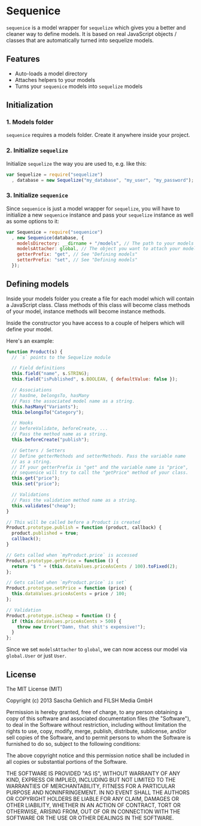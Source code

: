 # Sequenice

`sequenice` is a model wrapper for `sequelize` which gives you a better and cleaner way to define models. It is based on real JavaScript objects / classes that are automatically turned into sequelize models.

## Features

* Auto-loads a model directory
* Attaches helpers to your models
* Turns your `sequenice` models into `sequelize` models

## Initialization

### 1. Models folder

`sequenice` requires a models folder. Create it anywhere inside your project.

### 2. Initialize `sequelize`

Initialize `sequelize` the way you are used to, e.g. like this:

```js
var Sequelize = require("sequelize")
  , database = new Sequelize("my_database", "my_user", "my_password");
```

### 3. Initialize `sequenice`

Since `sequenice` is just a model wrapper for `sequelize`, you will have to initialize a new `sequenice` instance and pass your `sequelize` instance as well as some options to it:

```js
var Sequenice = require("sequenice")
  , new Sequenice(database, {
    modelsDirectory: __dirname + "/models", // The path to your models folder
    modelsAttacher: global, // The object you want to attach your models to
    getterPrefix: "get", // See "Defining models"
    setterPrefix: "set", // See "Defining models"
  });
```

## Defining models

Inside your models folder you create a file for each model which will contain a JavaScript class. Class methods of this class will become class methods of your model, instance methods will become instance methods.

Inside the constructor you have access to a couple of helpers which will define your model.

Here's an example:

```js
function Product(s) {
  // `s` points to the Sequelize module

  // Field definitions
  this.field("name", s.STRING);
  this.field("isPublished", s.BOOLEAN, { defaultValue: false });

  // Associations
  // hasOne, belongsTo, hasMany
  // Pass the associated model name as a string.
  this.hasMany("Variants");
  this.belongsTo("Category");

  // Hooks
  // beforeValidate, beforeCreate, ...
  // Pass the method name as a string.
  this.beforeCreate("publish");

  // Getters / Setters
  // Define getterMethods and setterMethods. Pass the variable name
  // as a string.
  // If your getterPrefix is "get" and the variable name is "price",
  // sequenice will try to call the "getPrice" method of your class.
  this.get("price");
  this.set("price");

  // Validations
  // Pass the validation method name as a string.
  this.validates("cheap");
}

// This will be called before a Product is created
Product.prototype.publish = function (product, callback) {
  product.published = true;
  callback();
}

// Gets called when `myProduct.price` is accessed
Product.prototype.getPrice = function () {
  return "$ " + (this.dataValues.priceAsCents / 100).toFixed(2);
};

// Gets called when `myProduct.price` is set`
Product.prototype.setPrice = function (price) {
  this.dataValues.priceAsCents = price / 100;
};

// Validation
Product.prototype.isCheap = function () {
  if (this.dataValues.priceAsCents > 500) {
    throw new Error("Damn, that shit's expensive!");
  }
};
```

Since we set `modelsAttacher` to `global`, we can now access our model via `global.User` or just `User`.


## License

The MIT License (MIT)

Copyright (c) 2013 Sascha Gehlich and FILSH Media GmbH

Permission is hereby granted, free of charge, to any person obtaining a copy of this software and associated documentation files (the "Software"), to deal in the Software without restriction, including without limitation the rights to use, copy, modify, merge, publish, distribute, sublicense, and/or sell copies of the Software, and to permit persons to whom the Software is furnished to do so, subject to the following conditions:

The above copyright notice and this permission notice shall be included in all copies or substantial portions of the Software.

THE SOFTWARE IS PROVIDED "AS IS", WITHOUT WARRANTY OF ANY KIND, EXPRESS OR IMPLIED, INCLUDING BUT NOT LIMITED TO THE WARRANTIES OF MERCHANTABILITY, FITNESS FOR A PARTICULAR PURPOSE AND NONINFRINGEMENT. IN NO EVENT SHALL THE AUTHORS OR COPYRIGHT HOLDERS BE LIABLE FOR ANY CLAIM, DAMAGES OR OTHER LIABILITY, WHETHER IN AN ACTION OF CONTRACT, TORT OR OTHERWISE, ARISING FROM, OUT OF OR IN CONNECTION WITH THE SOFTWARE OR THE USE OR OTHER DEALINGS IN THE SOFTWARE.
